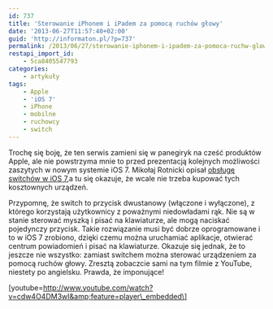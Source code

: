 ```yaml
---
id: 737
title: 'Sterowanie iPhonem i iPadem za pomocą ruchów głowy'
date: '2013-06-27T11:57:40+02:00'
guid: 'http://informaton.pl/?p=737'
permalink: /2013/06/27/sterowanie-iphonem-i-ipadem-za-pomoca-ruchw-glowy/
restapi_import_id:
    - 5ca8405547793
categories:
    - artykuły
tags:
    - Apple
    - 'iOS 7'
    - iPhone
    - mobilne
    - ruchowcy
    - switch
---
```


Trochę się boję, że ten serwis zamieni się w panegiryk na cześć produktów Apple, ale nie powstrzyma mnie to przed prezentacją kolejnych możliwości zaszytych w nowym systemie iOS 7. Mikołaj Rotnicki opisał [obsługę switchów w iOS 7](http://informaton.pl/?p=728),a tu się okazuje, że wcale nie trzeba kupować tych kosztownych urządzeń.

Przypomnę, że switch to przycisk dwustanowy (włączone i wyłączone), z którego korzystają użytkownicy z poważnymi niedowładami rąk. Nie są w stanie sterować myszką i pisać na klawiaturze, ale mogą naciskać pojedynczy przycisk. Takie rozwiązanie musi być dobrze oprogramowane i to w iOS 7 zrobiono, dzięki czemu można uruchamiać aplikacje, otwierać centrum powiadomień i pisać na klawiaturze. Okazuje się jednak, że to jeszcze nie wszystko: zamiast switchem można sterować urządzeniem za pomocą ruchów głowy. Zresztą zobaczcie sami na tym filmie z YouTube, niestety po angielsku. Prawda, że imponujące!

 \[youtube=http://www.youtube.com/watch?v=cdw4O4DM3wI&amp;feature=player\_embedded\]
